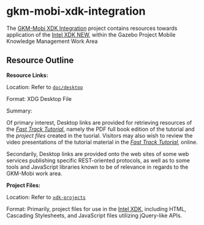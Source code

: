gkm-mobi-xdk-integration
========================

The [GKM-Mobi XDK Integration][this] project contains resources
towards application of the [Intel XDK NEW][xdk], within the Gazebo
Project Mobile Knowledge Management Work Area

## Resource Outline


**Resource Links:**

Location: Refer to [`doc/desktop`](doc/desktop/)

Format: XDG Desktop File

Summary:

Of primary interest, Desktop links are provided for retrieving
resources of the [_Fast Track Tutorial_][ft-tut], namely the PDF full
book edition of the tutorial and the _project files_ created in the
tuorial. Visitors may also wish to review the video presentations of
the tutorial material in the [_Fast Track Tutorial_][ft-tut], online.

Secondarily, Desktop links are provided onto the web sites of some web
services publishing specific REST-oriented protocols, as well as to
some tools and JavaScript libraries known to be of relevance in
regards to the GKM-Mobi work area.

**Project Files:**

Location: Refer to [`xdk-projects`](xdk-projects/)

Format: Primarily, project files for use in the [Intel XDK][xdk],
including HTML, Cascading Stylesheets, and JavaScript files
utilizing jQuery-like APIs.

[this]: https://github.com/GazeboHub/gkm-mobi-xdk-integration
[xdk]: http://xdk-software.intel.com/
[ft-tut]: http://software.intel.com/en-us/html5/articles/fast-track-to-intel-xdk-new
